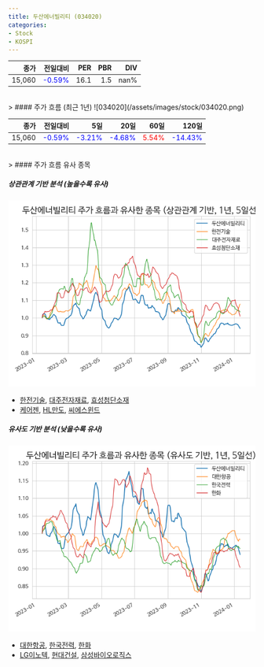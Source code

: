 ```yaml
---
title: 두산에너빌리티 (034020)
categories:
- Stock
- KOSPI
---
```


|종가|전일대비|PER|PBR|DIV|
|---:|-------:|--:|--:|--:|
|15,060|<span style="color: blue">-0.59%</span>|16.1|1.5|nan%|

<!-- more -->
<br>
> #### 주가 흐름 (최근 1년)
![034020](/assets/images/stock/034020.png)

|종가|전일대비|5일|20일|60일|120일|
|---:|-------:|--:|---:|---:|----:|
|15,060|<span style="color: blue">-0.59%</span>|<span style="color: blue">-3.21%</span>|<span style="color: blue">-4.68%</span>|<span style="color: red">5.54%</span>|<span style="color: blue">-14.43%</span>|

<br>
> #### 주가 흐름 유사 종목

##### 상관관계 기반 분석 (높을수록 유사)
![034020](/assets/images/stock/034020_corr.png)
- [한전기술](/052690/), [대주전자재료](/078600/), [효성첨단소재](/298050/)
- [케어젠](/214370/), [HL만도](/204320/), [씨에스윈드](/112610/)

##### 유사도 기반 분석 (낮을수록 유사)	
![034020](/assets/images/stock/034020_sim.png)
- [대한항공](/003490/), [한국전력](/015760/), [한화](/000880/)
- [LG이노텍](/011070/), [현대건설](/000720/), [삼성바이오로직스](/207940/)